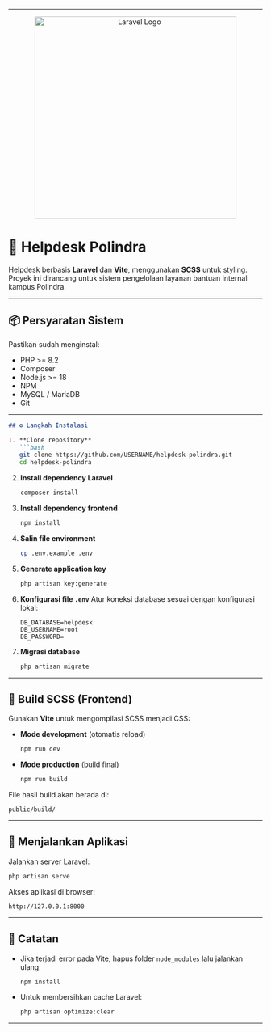 

---


<p align="center">
  <a href="https://laravel.com" target="_blank">
    <img src="https://raw.githubusercontent.com/laravel/art/master/logo-lockup/5%20SVG/2%20CMYK/1%20Full%20Color/laravel-logolockup-cmyk-red.svg" width="400" alt="Laravel Logo">
  </a>
</p>

# 🚀 Helpdesk Polindra

Helpdesk berbasis **Laravel** dan **Vite**, menggunakan **SCSS** untuk styling.  
Proyek ini dirancang untuk sistem pengelolaan layanan bantuan internal kampus Polindra.

---

## 📦 Persyaratan Sistem

Pastikan sudah menginstal:
- PHP >= 8.2  
- Composer  
- Node.js >= 18  
- NPM  
- MySQL / MariaDB  
- Git

---

````markdown
## ⚙️ Langkah Instalasi

1. **Clone repository**
   ```bash
   git clone https://github.com/USERNAME/helpdesk-polindra.git
   cd helpdesk-polindra
````

2. **Install dependency Laravel**

   ```bash
   composer install
   ```

3. **Install dependency frontend**

   ```bash
   npm install
   ```

4. **Salin file environment**

   ```bash
   cp .env.example .env
   ```

5. **Generate application key**

   ```bash
   php artisan key:generate
   ```

6. **Konfigurasi file `.env`**
   Atur koneksi database sesuai dengan konfigurasi lokal:

   ```
   DB_DATABASE=helpdesk
   DB_USERNAME=root
   DB_PASSWORD=
   ```

7. **Migrasi database**

   ```bash
   php artisan migrate
   ```

---

## 💅 Build SCSS (Frontend)

Gunakan **Vite** untuk mengompilasi SCSS menjadi CSS:

* **Mode development** (otomatis reload)

  ```bash
  npm run dev
  ```

* **Mode production** (build final)

  ```bash
  npm run build
  ```

File hasil build akan berada di:

```
public/build/
```

---

## 🚀 Menjalankan Aplikasi

Jalankan server Laravel:

```bash
php artisan serve
```

Akses aplikasi di browser:

```
http://127.0.0.1:8000
```

---

## 🧠 Catatan

* Jika terjadi error pada Vite, hapus folder `node_modules` lalu jalankan ulang:

  ```bash
  npm install
  ```
* Untuk membersihkan cache Laravel:

  ```bash
  php artisan optimize:clear
  ```

---
